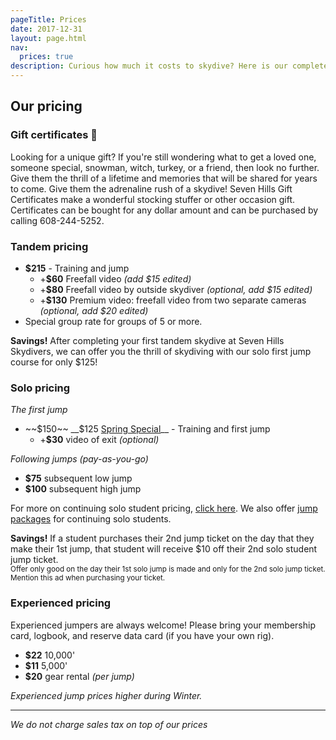 ```yaml
---
pageTitle: Prices
date: 2017-12-31
layout: page.html
nav:
  prices: true
description: Curious how much it costs to skydive? Here is our complete list of prices for Seven Hills. Pricing for tandem skydiving, solo skydiving, video, experienced skydivers, and more.
---
```


## Our pricing

### Gift certificates 🎁

Looking for a unique gift?  If you're still wondering what to get a loved one, someone special, snowman, witch, turkey, or a friend, then look no further.  Give them the thrill of a lifetime and memories that will be shared for years to come.  Give them the adrenaline rush of a skydive!  Seven Hills Gift Certificates make a wonderful stocking stuffer or other occasion gift.  Certificates can be bought for any dollar amount and can be purchased by calling 608-244-5252.

### Tandem pricing

 * **$215** - Training and jump
   * +**$60** Freefall video *(add $15 edited)*
   * +**$80** Freefall video by outside skydiver *(optional, add $15 edited)*
   * +**$130** Premium video: freefall video from two separate cameras *(optional, add $20 edited)*
 * Special group rate for groups of 5 or more.

<div class="note"><strong>Savings!</strong> After completing your first tandem skydive at Seven Hills Skydivers, we can offer you the thrill of skydiving with our solo first jump course for only $125!
</div>

### Solo pricing

*The first jump*

 * ~~$150~~ __$125 [Spring Special](../specials)__ - Training and first jump
   * +**$30** video of exit *(optional)*

*Following jumps (pay-as-you-go)*

 * **$75** subsequent low jump
 * **$100** subsequent high jump

For more on continuing solo student pricing, [click here](../solo-rates). We also offer [jump packages](../packages) for continuing solo students.

<div class="note"><strong>Savings!</strong> If a student purchases their 2nd jump ticket on the day that they make their 1st jump, that student will receive $10 off their 2nd solo student jump ticket. 
<br><small>Offer only good on the day their 1st solo jump is made and only for the 2nd solo jump ticket. Mention this ad when purchasing your ticket.</small>
</div>

### Experienced pricing

Experienced jumpers are always welcome! Please bring your membership card, logbook, and reserve data card (if you have your own rig).

 * **$22** 10,000'
 * **$11** 5,000'
 * **$20** gear rental *(per jump)*

*Experienced jump prices higher during Winter.*

----

*We do not charge sales tax on top of our prices*
